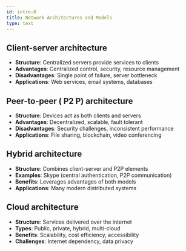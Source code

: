 ```yaml
---
id: intro-8
title: Network Architectures and Models
type: text
---
```


## Client-server architecture

- **Structure**: Centralized servers provide services to clients
- **Advantages**: Centralized control, security, resource management
- **Disadvantages**: Single point of failure, server bottleneck
- **Applications**: Web services, email systems, databases

## Peer-to-peer ( P2 P) architecture

- **Structure**: Devices act as both clients and servers
- **Advantages**: Decentralized, scalable, fault tolerant
- **Disadvantages**: Security challenges, inconsistent performance
- **Applications**: File sharing, blockchain, video conferencing

## Hybrid architecture

- **Structure**: Combines client-server and P2P elements
- **Examples**: Skype (central authentication, P2P communication)
- **Benefits**: Leverages advantages of both models
- **Applications**: Many modern distributed systems

## Cloud architecture

- **Structure**: Services delivered over the internet
- **Types**: Public, private, hybrid, multi-cloud
- **Benefits**: Scalability, cost efficiency, accessibility
- **Challenges**: Internet dependency, data privacy